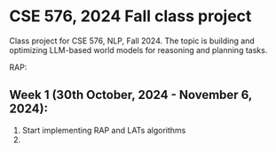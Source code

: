 # CSE 576, 2024 Fall class project
Class project for CSE 576, NLP, Fall 2024. The topic is building and optimizing LLM-based world models for reasoning and planning tasks. 


RAP:  
## Week 1 (30th October, 2024 - November 6, 2024):
1. Start implementing RAP and LATs algorithms
2. 
